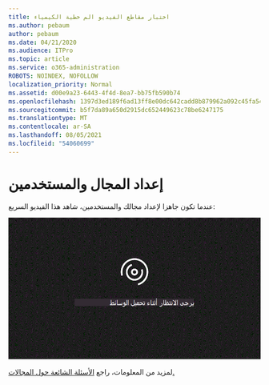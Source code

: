 ```yaml
---
title: اختبار مقاطع الفيديو الم خطية الكيمياء
ms.author: pebaum
author: pebaum
ms.date: 04/21/2020
ms.audience: ITPro
ms.topic: article
ms.service: o365-administration
ROBOTS: NOINDEX, NOFOLLOW
localization_priority: Normal
ms.assetid: d00e9a23-6443-4f4d-8ea7-bb75fb590b74
ms.openlocfilehash: 1397d3ed189f6ad13ff8e00dc642cadd8b879962a092c45fa54b975888c03397
ms.sourcegitcommit: b5f7da89a650d2915dc652449623c78be6247175
ms.translationtype: MT
ms.contentlocale: ar-SA
ms.lasthandoff: 08/05/2021
ms.locfileid: "54060699"
---
```

# <a name="set-up-domain-and-users"></a>إعداد المجال والمستخدمين

عندما تكون جاهزا لإعداد مجالك والمستخدمين، شاهد هذا الفيديو السريع:
  
![لا يدعم المستعرض الفيديو. ثبت Microsoft Silverlight أو Adobe Flash Player أو Internet Explorer 9.](media/MSN_Video_Widget.gif)
  
لمزيد من المعلومات، راجع [الأسئلة الشائعة حول المجالات.](https://docs.microsoft.com/microsoft-365/admin/setup/domains-faq)